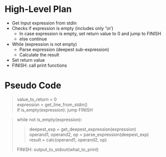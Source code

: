 # High-Level Plan

* Get Input expression from stdin
* Checks if expression is empty (includes only '\n')
    * In case expression is empty, set return value to 0 and jump to FINISH
    * else continue
* While (expression is not empty)
    * Parse expression (deepest sub-expression)
    * Calculate the result
* Set return value
* FINISH: call print functions

# Pseudo Code
>value_to_return = 0  
expression = get_line_from_stdin()  
if is_empty(expression): jump FINISH

>while not is_empty(expression):
>>deepest_exp = get_deepest_expression(expression)  
operand1, operand2, op = parse_expression(deepest_exp)  
result = calc(operand1, operand2, op)
> 
> FINISH: 
> output_to_stdout(what_to_print)

